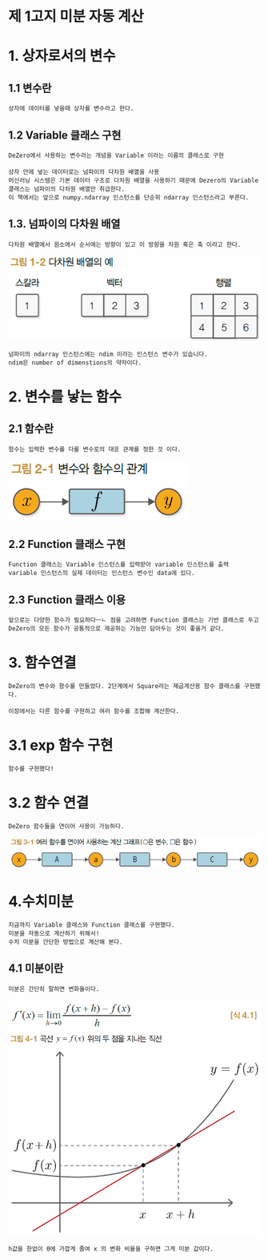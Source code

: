 #   제 1고지 미분 자동 계산

#   1. 상자로서의 변수

##  1.1 변수란

    상자에 데이터를 넣을때 상자를 변수라고 한다.

## 1.2 Variable 클래스 구현

    DeZero에서 사용하는 변수라는 개념을 Variable 이라는 이름의 클래스로 구현

    상자 안에 넣는 데이터로는 넘파이의 다차원 배열을 사용
    머신러닝 시스템은 기본 데이터 구조로 다차원 배열을 사용하기 때문에 Dezero의 Variable 클래스는 넘파이의 다차원 배열만 취급한다.
    이 책에서는 앞으로 numpy.ndarray 인스턴스를 단순히 ndarray 인스턴스라고 부른다.

## 1.3. 넘파이의 다차원 배열

    다차원 배열에서 원소에서 순서에는 방향이 있고 이 방향을 차원 혹은 축 이라고 한다.

![그림1-2](./img/그림%201-2.png)
    
    넘파이의 ndarray 인스턴스에는 ndim 이라는 인스턴스 변수가 있습니다.
    ndim은 number of dimenstions의 약자이다.

#   2. 변수를 낳는 함수

    
##  2.1 함수란

    함수는 입력한 변수를 다를 변수로의 대응 관계를 정한 것 이다.

![그림2-1](./img/그림%202-1.png)

##  2.2 Function 클래스 구현

    Function 클래스는 Variable 인스턴스를 입력받아 variable 인스턴스를 출력
    variable 인스턴스의 실제 데이터는 인스턴스 변수인 data에 있다.

## 2.3 Function 클래스 이용

    앞으로는 다양한 함수가 필요하다ㅡㄴ 점을 고려하면 Function 클래스는 기반 클래스로 두고 DeZero의 모든 함수가 공통적으로 제공하는 기능만 담아두는 것이 좋을거 같다.


#   3. 함수연결

    DeZero의 변수와 함수를 만들었다. 2단계에서 Square라는 제곱계산용 함수 클래스를 구현했다.

    이장에서는 다른 함수를 구현하고 여러 함수를 조합해 계산한다.

# 3.1 exp 함수 구현

    함수를 구현했다!

# 3.2 함수 연결

    DeZero 함수들을 연이어 사용이 가능하다.    

![그림3-1](./img/그림%203-1.png)


#   4.수치미분

    지금까지 Variable 클래스와 Function 클래스를 구현했다.
    미분을 자동으로 계산하기 위해서!
    수치 미분을 간단한 방법으로 계산해 본다.

##  4.1 미분이란

    미분은 간단히 말하면 변화율이다.

![식4-1](./img/식%204.1.png)
![그림4-1](./img/그림%204-1.png)

    h값을 한없이 0에 가깝게 줄여 x 의 변화 비율을 구하면 그게 미분 값이다.

##